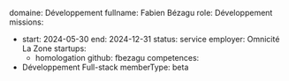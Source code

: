 domaine: Développement
fullname: Fabien Bézagu
role: Développement
missions:
  - start: 2024-05-30
    end: 2024-12-31
    status: service
    employer: Omnicité La Zone
    startups:
      - homologation
github: fbezagu
competences:
  - Développement Full-stack
memberType: beta